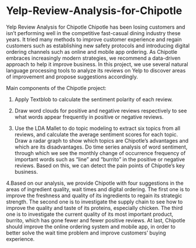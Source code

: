 # Yelp-Review-Analysis-for-Chipotle
Yelp Review Analysis for Chipotle
Chipotle has been losing customers and isn’t performing well in the competitive fast-casual dining industry these years.
It tried many methods to improve customer experience and regain customers such as establishing new safety protocols and introducing digital ordering channels such as online and mobile app ordering. 
As Chipotle embraces increasingly modern strategies, we recommend a data-driven approach to help it improve business. 
In this project, we use several natural language processing tools to analyze its reviews on Yelp to discover areas of improvement and propose suggestions accordingly.


Main components of the Chipotle project:
1. Apply Textblob to calculate the sentiment polarity of each review.

2. Draw word clouds for positive and negative reviews respectively to see what words appear frequently in positive or negative reviews.

3. Use the LDA Mallet to do topic modeling to extract six topics from all reviews, and calculate the average sentiment scores for each topic. Draw a radar graph to show which topics are Chipotle’s advantages and which are its disadvantages.
Do time series analysis of word sentiment, through which we see the monthly change of occurrence frequency of important words such as “line” and “burrito” in the positive or negative reviews. Based on this, we can detect the pain points of Chipotle’s key business.

4.Based on our analysis, we provide Chipotle with four suggestions in the areas of ingredient quality, wait times and digital ordering. The first one is to improve the freshness and quality of its ingredients to regain its strategic strength. The second one is to investigate the supply chain to see how to improve the quality and taste of its proteins, especially chicken. The third one is to investigate the current quality of its most important product, burrito, which has gone fewer and fewer positive reviews. At last, Chipotle should improve the online ordering system and mobile app, in order to better solve the wait time problem and improve customers’ buying experience.
